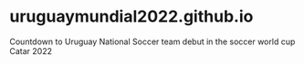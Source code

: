# uruguaymundial2022.github.io
Countdown to Uruguay National Soccer team debut in the soccer world cup Catar 2022
